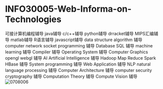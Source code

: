 # INFO30005-Web-Informa-on-Technologies
可接计算机编程辅导
java辅导 c/c++辅导 python辅导 drracket辅导 MIPS汇编辅导 matlab辅导 R语言辅导 javascript辅导
data structure algorithm 辅导
computer network socket programming 辅导
Database SQL 辅导
machine learning 辅导
Compiler 辅导
Operating System 辅导
Computer Graphics opengl webgl 辅导
AI Artificial Intelligence 辅导
Hadoop Map Reduce Spark HBase 辅导
System programming 辅导
Web Application 辅导
NLP natural language processing 辅导
Computer Architecture 辅导
computer security cryptography 辅导
Computation Theory 辅导
Compute Vision 辅导
![0708006](https://user-images.githubusercontent.com/50534180/190881181-041e80c5-3ed9-40c8-aff2-7eb364b05d74.png)

